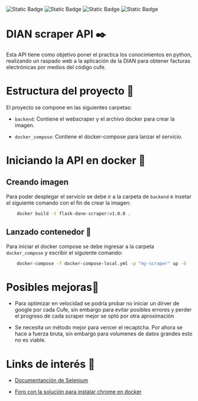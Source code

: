 ![Static Badge](https://img.shields.io/badge/Python-3.9-green?logo=python)
![Static Badge](https://img.shields.io/badge/Conteiner-Docker-blue?logo=docker)
![Static Badge](https://img.shields.io/badge/Scraper-Selenium-green?logo=selenium)
![Static Badge](https://img.shields.io/badge/Linux-bullseye-pink?logo=debian)

# DIAN scraper API  ✒️

Esta API tiene como objetivo poner el practica los conocimientos en python, realizando un raspado web a la aplicación de la DIAN para obtener facturas electrónicas por medios del código cufe.


# Estructura del proyecto 📁
El proyecto se compone en las siguientes carpetas:

- `backend`: Contiene el webscraper y el archivo docker para crear la imagen.


- `docker_compose`:  Contiene el docker-compose para lanzar el servicio.


# Iniciando la API en docker 🐋

## Creando imagen
Para poder desplegar el servicio se debe ir a la carpeta de `backend` e insetar el siguiente comando con el fin de crear la imagen:

```bash
    docker build -t flask-dane-scraper:v1.0.0 .
```
## Lanzado contenedor 🐳
Para iniciar el docker compose se debe ingresar a la carpeta `docker_compose` y escribir el siguiente comando:

```bash
    docker-compose -f docker-compose-local.yml -p "my-scraper" up -d
```

# Posibles mejoras📝

- Para optimizar en velocidad se podría probar no iniciar un dirver de google por cada Cufe, sin embargo para evitar posibles errores y perder el progreso de cada scraper mejor se optó por otra aproximación

- Se necesita un método mejor para vencer el recaptcha. Por ahora se hace a fuerza bruta, sin embargo para volumenes de datos grandes esto no es viable.

# Links de interés 🔗
- [Documentanción de Selenium](https://www.selenium.dev/documentation/)

- [Foro con la solución para instalar chrome en docker](https://gist.github.com/varyonic/dea40abcf3dd891d204ef235c6e8dd79)
